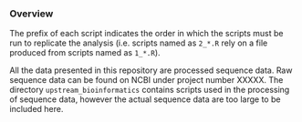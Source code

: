 ### Overview

The prefix of each script indicates the order in which the scripts must be run to replicate the analysis (i.e. scripts named as `2_*.R` rely on a file produced from scripts named as `1_*.R`).

All the data presented in this repository are processed sequence data. Raw sequence data can be found on NCBI under project number XXXXX. The directory `upstream_bioinformatics` contains scripts used in the processing of sequence data, however the actual sequence data are too large to be included here. 


